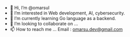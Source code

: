 - 👋 Hi, I’m @omarsul
- 👀 I’m interested in Web development, AI, cybersecurity.
- 🌱 I’m currently learning Go language as a backend.
- 💞️ I’m looking to collaborate on ...
- 📫 How to reach me ... Email : omarsu.dev@gmail.com

<!---
omarsul/omarsul is a ✨ special ✨ repository because its `README.md` (this file) appears on your GitHub profile.
You can click the Preview link to take a look at your changes.
--->
